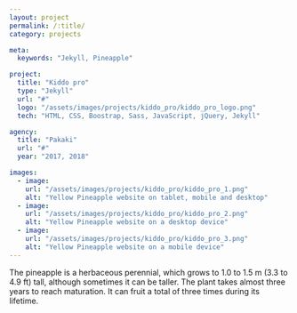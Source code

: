 ```yaml
---
layout: project
permalink: /:title/
category: projects

meta:
  keywords: "Jekyll, Pineapple"

project:
  title: "Kiddo pro"
  type: "Jekyll"
  url: "#"
  logo: "/assets/images/projects/kiddo_pro/kiddo_pro_logo.png"
  tech: "HTML, CSS, Boostrap, Sass, JavaScript, jQuery, Jekyll"

agency:
  title: "Pakaki"
  url: "#"
  year: "2017, 2018"

images:
  - image:
    url: "/assets/images/projects/kiddo_pro/kiddo_pro_1.png"
    alt: "Yellow Pineapple website on tablet, mobile and desktop"
  - image:
    url: "/assets/images/projects/kiddo_pro/kiddo_pro_2.png"
    alt: "Yellow Pineapple website on a desktop device"
  - image:
    url: "/assets/images/projects/kiddo_pro/kiddo_pro_3.png"
    alt: "Yellow Pineapple website on a mobile device"
---
```

<p>The pineapple is a herbaceous perennial, which grows to 1.0 to 1.5 m (3.3 to 4.9 ft) tall, although sometimes it can be taller. The plant takes almost three years to reach maturation. It can fruit a total of three times during its lifetime.</p>